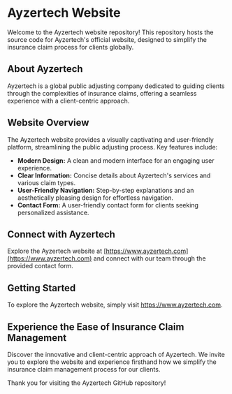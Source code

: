 # Ayzertech Website

Welcome to the Ayzertech website repository! This repository hosts the source code for Ayzertech's official website, designed to simplify the insurance claim process for clients globally.

## About Ayzertech

Ayzertech is a global public adjusting company dedicated to guiding clients through the complexities of insurance claims, offering a seamless experience with a client-centric approach.

## Website Overview

The Ayzertech website provides a visually captivating and user-friendly platform, streamlining the public adjusting process. Key features include:

- **Modern Design:** A clean and modern interface for an engaging user experience.
- **Clear Information:** Concise details about Ayzertech's services and various claim types.
- **User-Friendly Navigation:** Step-by-step explanations and an aesthetically pleasing design for effortless navigation.
- **Contact Form:** A user-friendly contact form for clients seeking personalized assistance.

## Connect with Ayzertech

Explore the Ayzertech website at [https://www.ayzertech.com](https://www.ayzertech.com) and connect with our team through the provided contact form.

## Getting Started

To explore the Ayzertech website, simply visit https://www.ayzertech.com.

## Experience the Ease of Insurance Claim Management

Discover the innovative and client-centric approach of Ayzertech. We invite you to explore the website and experience firsthand how we simplify the insurance claim management process for our clients.

Thank you for visiting the Ayzertech GitHub repository!

